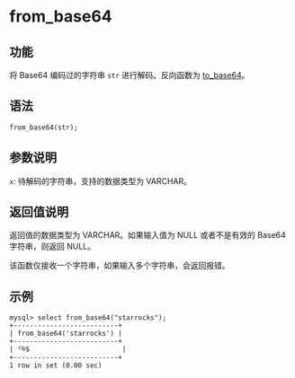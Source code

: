 # from_base64

## 功能

将 Base64 编码过的字符串 `str` 进行解码。反向函数为 [to_base64](to_base64.md)。

## 语法

```Haskell
from_base64(str);
```

## 参数说明

`x`: 待解码的字符串，支持的数据类型为 VARCHAR。

## 返回值说明

返回值的数据类型为 VARCHAR。如果输入值为 NULL 或者不是有效的 Base64 字符串，则返回 NULL。

该函数仅接收一个字符串，如果输入多个字符串，会返回报错。

## 示例

```Plain Text
mysql> select from_base64("starrocks");
+--------------------------+
| from_base64('starrocks') |
+--------------------------+
| ²֫®$                       |
+--------------------------+
1 row in set (0.00 sec)
```
